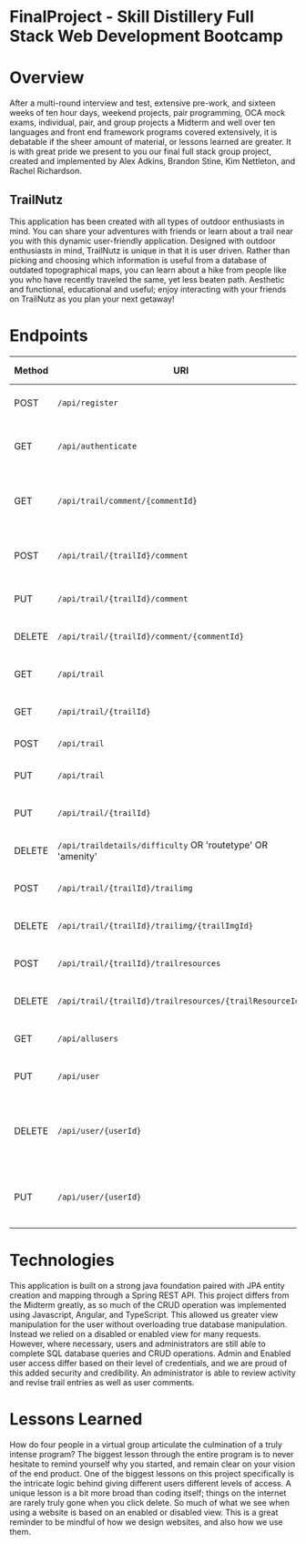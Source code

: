 # FinalProject - Skill Distillery Full Stack Web Development Bootcamp

# Overview
 After a multi-round interview and test, extensive pre-work, and sixteen weeks of ten hour days, weekend projects, pair programming, OCA mock exams, individual, pair, and group projects a Midterm and well over ten languages and front end framework programs covered extensively, it is debatable if the sheer amount of material, or lessons learned are greater. It is with great pride we present to you our final full stack group project, created and implemented by Alex Adkins, Brandon Stine, Kim Nettleton, and Rachel Richardson.

## TrailNutz
 This application has been created with all types of outdoor enthusiasts in mind. You can share your adventures with friends or learn about a trail near you with this dynamic user-friendly application. Designed with outdoor enthusiasts in mind, TrailNutz is unique in that it is user driven. Rather than picking and choosing which information is useful from a database of outdated topographical maps, you can learn about a hike from people like you who have recently traveled the same, yet less beaten path. Aesthetic and functional, educational and useful; enjoy interacting with your friends on TrailNutz as you plan your next getaway!

# Endpoints

| Method | URI                | Request Body | Response Body |
|--------|--------------------|--------------|---------------|
| POST    | `/api/register`      |   New User Account    | Create a new User and Profile
| GET    | `/api/authenticate`      |   User Login   | Validate Credentials and Log User in
| GET    | `/api/trail/comment/{commentId}`      |   Reply to a Comment    | Add a response to a comment posted by another user
| POST    | `/api/trail/{trailId}/comment`      |   Add a Comment to a Trail Page    | Create new comment and post it to a trail's page
| PUT    | `/api/trail/{trailId}/comment`      |  Update Comment    | Edit and update comment on a trail page
| DELETE    | `/api/trail/{trailId}/comment/{commentId}`      |   Delete Comment    | Remove a comment you posted
| GET    | `/api/trail`      |   List All Trails    | Collection of representations of Trails
| GET    | `/api/trail/{trailId}`      |   List a Trail by Id    | Single result based off of Id search
| POST    | `/api/trail`      |  Add a Trail  | Create a new Single Trail
| PUT    | `/api/trail`      |    Update a Trail    | Edit information for a Trail
| PUT    | `/api/trail/{trailId}`      |    Remove a Trail   | Remove the record for a single trail
| DELETE    | `/api/traildetails/difficulty` OR 'routetype' OR 'amenity'      |    Include details | Retrieve various details about a Trail
| POST    | `/api/trail/{trailId}/trailimg`       |    Add Image | Add an Image to the page for a trail
| DELETE    | `/api/trail/{trailId}/trailimg/{trailImgId}`       |    Remove photo  | Remove an image for a Trail
| POST    | `/api/trail/{trailId}/trailresources`       |    Add a Resource | Create a new resource for a Trail
| DELETE    | `/api/trail/{trailId}/trailresources/{trailResourceId}`      |    Remove Resource | Remove a resource for a Trail
| GET    | `/api/allusers`       |    Admin can View all Users | Admin can retrieve a list of all users
| PUT    | `/api/user`       |    Update User | User can update their information
| DELETE    | `/api/user/{userId}`       |    User has account disabled | Admin can disable any user and a user can disable their own account
| PUT    | `/api/user/{userId}`       |    Admin can enable other Users | Admin can enable access for users


# Technologies
This application is built on a strong java foundation paired with JPA entity creation and mapping through a Spring REST API. This project differs from the Midterm greatly, as so much of the CRUD operation was implemented using Javascript, Angular, and TypeScript. This allowed us greater view manipulation for the user without overloading true database manipulation. Instead we relied on a disabled or enabled view for many requests. However, where necessary, users and administrators are still able to complete SQL database queries and CRUD operations. Admin and Enabled user access differ based on their level of credentials, and we are proud of this added security and credibility. An administrator is able to review activity and revise trail entries as well as user comments.

# Lessons Learned
 How do four people in a virtual group articulate the culmination of a truly intense program? The biggest lesson through the entire program is to never hesitate to remind yourself why you started, and remain clear on your vision of the end product. One of the biggest lessons on this project specifically is the intricate logic behind giving different users different levels of access. A unique lesson is a bit more broad than coding itself; things on the internet are rarely truly gone when you click delete. So much of what we see when using a website is based on an enabled or disabled view. This is a great reminder to be mindful of how we design websites, and also how we use them.
